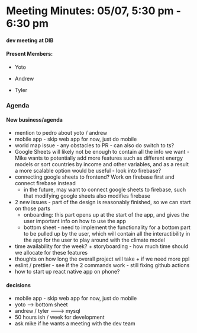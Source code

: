 # Meeting Minutes: 05/07, 5:30 pm - 6:30 pm

#### dev meeting at DIB

#### Present Members:

- Yoto

- Andrew

- Tyler

### Agenda

#### New business/agenda
- mention to pedro about yoto / andrew
- mobile app - skip web app for now, just do mobile
- world map issue - any obstacles to PR - can also do switch to ts?
- Google Sheets will likely not be enough to contain all the info we want - Mike wants to potentially add more features such as different energy models or sort countries by income and other variables, and as a result a more scalable option would be useful - look into firebase?
- connecting google sheets to frontend? Work on firebase first and connect firebase instead
    - in the future, may want to connect google sheets to firebase, such that modifying google sheets also modifies firebase
- 2 new issues - part of the design is reasonably finished, so we can start on those parts
    - onboarding: this part opens up at the start of the app, and gives the user important info on how to use the app
    - bottom sheet - need to implement the functionality for a bottom part to be pulled up by the user, which will contain all the interactibility in the app for the user to play around with the climate model
- time availability for the week? + storyboarding - how much time should we allocate for these features
- thoughts on how long the overall project will take + if we need more ppl
- eslint / prettier - see if the 2 commands work - still fixing github actions
- how to start up react native app on phone?

#### decisions
- mobile app - skip web app for now, just do mobile
- yoto --> bottom sheet
- andrew / tyler ---> mysql
- 50 hours ish / week for development
- ask mike if he wants a meeting with the dev team